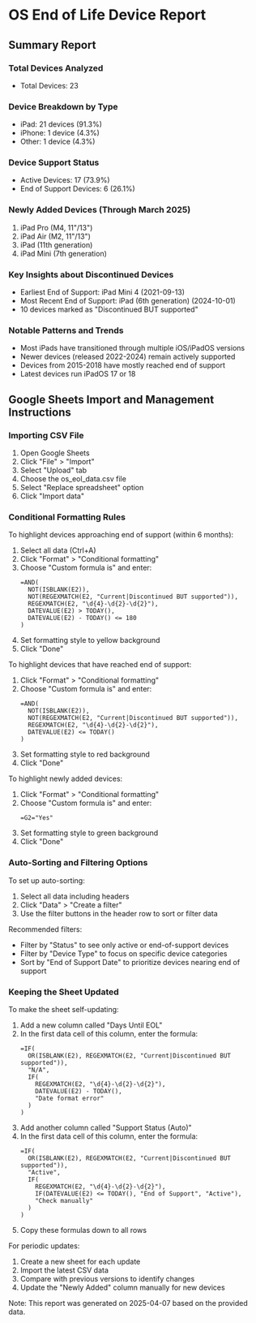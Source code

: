 # OS End of Life Device Report

## Summary Report

### Total Devices Analyzed
- Total Devices: 23

### Device Breakdown by Type
- iPad: 21 devices (91.3%)
- iPhone: 1 device (4.3%)
- Other: 1 device (4.3%)

### Device Support Status
- Active Devices: 17 (73.9%)
- End of Support Devices: 6 (26.1%)

### Newly Added Devices (Through March 2025)
1. iPad Pro (M4, 11"/13")
2. iPad Air (M2, 11"/13")
3. iPad (11th generation)
4. iPad Mini (7th generation)

### Key Insights about Discontinued Devices
- Earliest End of Support: iPad Mini 4 (2021-09-13)
- Most Recent End of Support: iPad (6th generation) (2024-10-01)
- 10 devices marked as "Discontinued BUT supported"

### Notable Patterns and Trends
- Most iPads have transitioned through multiple iOS/iPadOS versions
- Newer devices (released 2022-2024) remain actively supported
- Devices from 2015-2018 have mostly reached end of support
- Latest devices run iPadOS 17 or 18

## Google Sheets Import and Management Instructions

### Importing CSV File
1. Open Google Sheets
2. Click "File" > "Import"
3. Select "Upload" tab
4. Choose the os_eol_data.csv file
5. Select "Replace spreadsheet" option
6. Click "Import data"

### Conditional Formatting Rules

To highlight devices approaching end of support (within 6 months):
1. Select all data (Ctrl+A)
2. Click "Format" > "Conditional formatting"
3. Choose "Custom formula is" and enter:
   ```
   =AND(
     NOT(ISBLANK(E2)),
     NOT(REGEXMATCH(E2, "Current|Discontinued BUT supported")),
     REGEXMATCH(E2, "\d{4}-\d{2}-\d{2}"),
     DATEVALUE(E2) > TODAY(),
     DATEVALUE(E2) - TODAY() <= 180
   )
   ```
4. Set formatting style to yellow background
5. Click "Done"

To highlight devices that have reached end of support:
1. Click "Format" > "Conditional formatting"
2. Choose "Custom formula is" and enter:
   ```
   =AND(
     NOT(ISBLANK(E2)),
     NOT(REGEXMATCH(E2, "Current|Discontinued BUT supported")),
     REGEXMATCH(E2, "\d{4}-\d{2}-\d{2}"),
     DATEVALUE(E2) <= TODAY()
   )
   ```
3. Set formatting style to red background
4. Click "Done"

To highlight newly added devices:
1. Click "Format" > "Conditional formatting"
2. Choose "Custom formula is" and enter:
   ```
   =G2="Yes"
   ```
3. Set formatting style to green background
4. Click "Done"

### Auto-Sorting and Filtering Options

To set up auto-sorting:
1. Select all data including headers
2. Click "Data" > "Create a filter"
3. Use the filter buttons in the header row to sort or filter data

Recommended filters:
- Filter by "Status" to see only active or end-of-support devices
- Filter by "Device Type" to focus on specific device categories
- Sort by "End of Support Date" to prioritize devices nearing end of support

### Keeping the Sheet Updated

To make the sheet self-updating:
1. Add a new column called "Days Until EOL"
2. In the first data cell of this column, enter the formula:
   ```
   =IF(
     OR(ISBLANK(E2), REGEXMATCH(E2, "Current|Discontinued BUT supported")),
     "N/A",
     IF(
       REGEXMATCH(E2, "\d{4}-\d{2}-\d{2}"),
       DATEVALUE(E2) - TODAY(),
       "Date format error"
     )
   )
   ```
3. Add another column called "Support Status (Auto)"
4. In the first data cell of this column, enter the formula:
   ```
   =IF(
     OR(ISBLANK(E2), REGEXMATCH(E2, "Current|Discontinued BUT supported")),
     "Active",
     IF(
       REGEXMATCH(E2, "\d{4}-\d{2}-\d{2}"),
       IF(DATEVALUE(E2) <= TODAY(), "End of Support", "Active"),
       "Check manually"
     )
   )
   ```
5. Copy these formulas down to all rows

For periodic updates:
1. Create a new sheet for each update
2. Import the latest CSV data
3. Compare with previous versions to identify changes
4. Update the "Newly Added" column manually for new devices

Note: This report was generated on 2025-04-07 based on the provided data.
